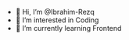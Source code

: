 - 👋 Hi, I’m @Ibrahim-Rezq
- 👀 I’m interested in Coding
- 🌱 I’m currently learning Frontend

<!---
Ibrahim-Rezq/Ibrahim-Rezq is a ✨ special ✨ repository because its `README.md` (this file) appears on your GitHub profile.
You can click the Preview link to take a look at your changes.
--->
